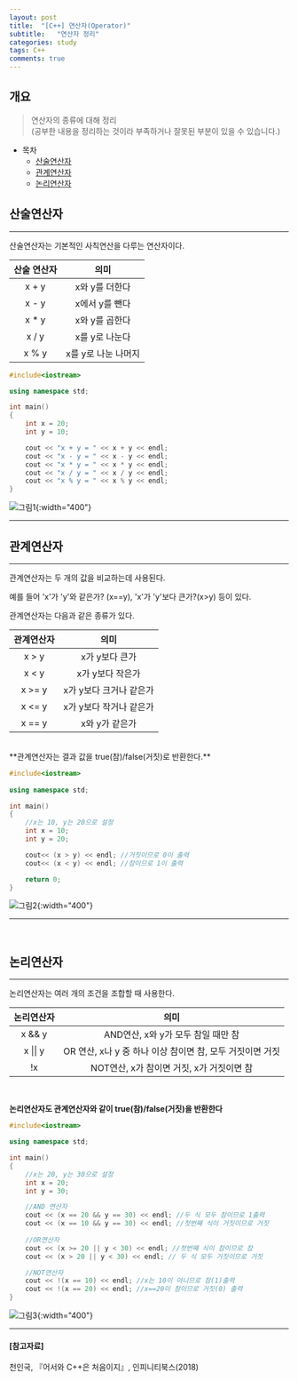 ```yaml
---
layout: post
title:  "[C++] 연산자(Operator)"
subtitle:   "연산자 정리"
categories: study
tags: C++
comments: true
---
```


## 개요
> 연산자의 종류에 대해 정리<br/>
(공부한 내용을 정리하는 것이라 부족하거나 잘못된 부분이 있을 수 있습니다.)

- 목차
    - [산술연산자](#산술연산자)
    - [관계연산자](#관계연산자)
    - [논리연산자](#논리연산자)


## 산술연산자
---
산술연산자는 기본적인 사칙연산을 다루는 연산자이다.

|산술 연산자|의미|
|:---:|:---:|
|x + y|x와 y를 더한다|
|x - y|x에서 y를 뺀다|
|x * y|x와 y를 곱한다|
|x / y|x를 y로 나눈다|
|x % y|x를 y로 나눈 나머지|  

```c++
#include<iostream>

using namespace std;

int main()
{
	int x = 20;
	int y = 10;

	cout << "x + y = " << x + y << endl;
	cout << "x - y = " << x - y << endl;
	cout << "x * y = " << x * y << endl;
	cout << "x / y = " << x / y << endl;
	cout << "x % y = " << x % y << endl;
}
```

![그림1](../../../../assets/img/study/operator1.jpg){:width="400"}
***


## 관계연산자
---
관계연산자는 두 개의 값을 비교하는데 사용된다.

예를 들어 'x'가 'y'와 같은가? (x==y), 'x'가 'y'보다 큰가?(x>y) 등이 있다.

관계연산자는 다음과 같은 종류가 있다.

|관계연산자|의미|
|:---:|:---:|
|x > y|x가 y보다 큰가|
|x < y|x가 y보다 작은가|
|x >= y|x가 y보다 크거나 같은가|
|x <= y|x가 y보다 작거나 같은가|
|x == y|x와 y가 같은가|  


<br/>
**관계연산자는 결과 값을 true(참)/false(거짓)로 반환한다.**

```c++
#include<iostream>
    
using namespace std;

int main()
{ 
    //x는 10, y는 20으로 설정
    int x = 10;
    int y = 20;

    cout<< (x > y) << endl; //거짓이므로 0이 출력
    cout<< (x < y) << endl; //참이므로 1이 출력

    return 0;
}
```

![그림2](../../../../assets/img/study/operator2.jpg){:width="400"}


***
<br/>

## 논리연산자
---
논리연산자는 여러 개의 조건을 조합할 때 사용한다.

|논리연산자|의미|
|:---:|:---:|
|x && y|AND연산, x와 y가 모두 참일 때만 참|
|x \|\| y|OR 연산, x나 y 중 하나 이상 참이면 참, 모두 거짓이면 거짓|
|!x|NOT연산, x가 참이면 거짓, x가 거짓이면 참|

<br/>

**논리연산자도 관계연산자와 같이 true(참)/false(거짓)을 반환한다**

```c++
#include<iostream>

using namespace std;

int main()
{
	//x는 20, y는 30으로 설정
	int x = 20;
	int y = 30;

	//AND 연산자
	cout << (x == 20 && y == 30) << endl; //두 식 모두 참이므로 1출력
	cout << (x == 10 && y == 30) << endl; //첫번째 식이 거짓이므로 거짓
	
	//OR연산자
	cout << (x >= 20 || y < 30) << endl; //첫번째 식이 참이므로 참
	cout << (x > 20 || y < 30) << endl; // 두 식 모두 거짓이므로 거짓

	//NOT연산자
	cout << !(x == 10) << endl; //x는 10이 아니므로 참(1)출력
	cout << !(x == 20) << endl; //x==20이 참이므로 거짓(0) 출력
}
```
![그림3](../../../../assets/img/study/operator3.jpg){:width="400"}

***
#### [참고자료]
천인국, 『어서와 C++은 처음이지』, 인피니티북스(2018)